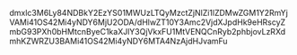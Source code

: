 dmxlc3M6Ly84NDBkY2EzYS01MWUzLTQyMzctZjNlZi1lZDMwZGM1Y2RmYjVAMi41OS42Mi4yNDY6MjU2ODA/dHlwZT10Y3Amc2VjdXJpdHk9eHRscyZmbG93PXh0bHMtcnByeC1kaXJlY3QjVkxFU1MtVENQCnRyb2phbjovLzRXdmhKZWRZU3BAMi41OS42Mi4yNDY6MTA4NzAjdHJvamFu
